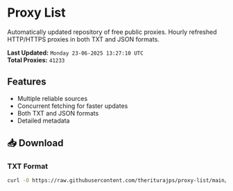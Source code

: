 # Proxy List

Automatically updated repository of free public proxies. Hourly refreshed HTTP/HTTPS proxies in both TXT and JSON formats.

**Last Updated:** `Monday 23-06-2025 13:27:10 UTC`  
**Total Proxies:** `41233`

## Features
- Multiple reliable sources
- Concurrent fetching for faster updates
- Both TXT and JSON formats
- Detailed metadata

## 📥 Download

### TXT Format
```bash
curl -O https://raw.githubusercontent.com/theriturajps/proxy-list/main/proxies.txt